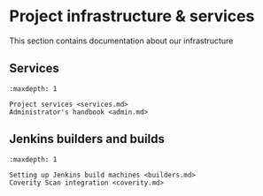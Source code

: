 # Project infrastructure & services

This section contains documentation about our infrastructure

## Services

```{toctree}
:maxdepth: 1

Project services <services.md>
Administrator's handbook <admin.md>
```

## Jenkins builders and builds
```{toctree}
:maxdepth: 1

Setting up Jenkins build machines <builders.md>
Coverity Scan integration <coverity.md>
```
